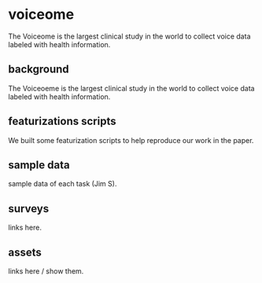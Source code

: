 # voiceome
The Voiceome is the largest clinical study in the world to collect voice data labeled with health information.

## background
The Voiceoeme is the largest clinical study in the world to collect voice data labeled with health information.

## featurizations scripts
We built some featurization scripts to help reproduce our work in the paper.

## sample data
sample data of each task (Jim S).

## surveys 
links here.

## assets
links here / show them.
